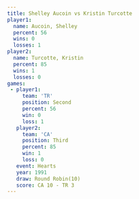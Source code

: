 ```yaml
---
title: Shelley Aucoin vs Kristin Turcotte
player1:                 
  name: Aucoin, Shelley  
  percent: 56            
  wins: 0                
  losses: 1              
player2:                 
  name: Turcotte, Kristin
  percent: 85            
  wins: 1                
  losses: 0              
games:
 - player1:          
     team: 'TR'      
     position: Second
     percent: 56     
     win: 0          
     loss: 1         
   player2:         
     team: 'CA'     
     position: Third
     percent: 85    
     win: 1         
     loss: 0        
   event: Hearts        
   year: 1991           
   draw: Round Robin(10)
   score: CA 10 - TR 3  
---
```

